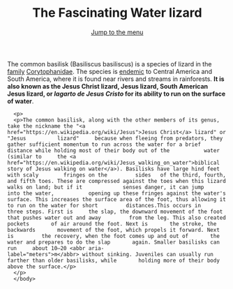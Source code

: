 <!DOCTYPE>
   <html>
      <header>
      <h1 id="logo">The Fascinating Water lizard</h1>
      <a id="nav-jump" href="#menu">Jump to the menu</a>
      </header>
      <body>The common basilisk (Basiliscus basiliscus) is a species of lizard in the <a href="https://en.wikipedia.org/wiki/Family_(biology)">family</a> <a                              href="https://en.wikipedia.org/wiki/Corytophanidae">Corytophanidae</a>. The species is <a href="https://en.wikipedia.org/wiki/Endemism">endemic</a> to Central America and       South    America, where it is found near rivers and streams in rainforests. <strong>It is also known as the Jesus Christ lizard, Jesus lizard, South American Jesus lizard, or      <i lang="spa">lagarto</i> <i lang="spa">de</i> <i lang="spa">Jesus</i> <i lang="spa">Cristo</i> for its ability to run on the surface of water</strong>.

      <p>
      <p>The common basilisk, along with the other members of its genus, take the nickname the "<a href="https://en.wikipedia.org/wiki/Jesus">Jesus Christ</a> lizard" or "Jesus          lizard"     because when fleeing from predators, they gather sufficient momentum to run across the water for a brief distance while holding most of their body out of the           water    (similar to     the <a href="https://en.wikipedia.org/wiki/Jesus_walking_on_water">biblical story of Jesus walking on water</a>). Basilisks have large hind feet           with scaly        fringes on the         sides   of the third, fourth, and fifth toes. These are compressed against the toes when this lizard walks on land; but if it             senses danger, it can jump    into the water,           opening up these fringes against the water's surface. This increases the surface area of the foot, thus allowing it         to run on the water for short         distances.This occurs in         three steps. First is     the slap, the downward movement of the foot that pushes water out and away         from the leg. This also created pockets       of air around the foot. Next is       the stroke, the backwards       movement of the foot, which propels it forward. Next is         the recovery, when the foot comes up and out of       the water and prepares to do the slap       again. Smaller basilisks can run     about 10–20 <abbr aria-                     label="meters">m</abbr> without sinking. Juveniles can usually run farther than older basilisks, while       holding more of their body above the surface.</p>
      </p>
      </body>
   </html>
</!DOCTYPE>



